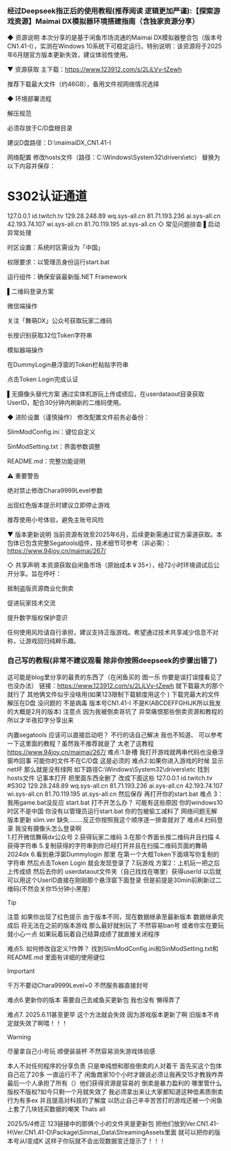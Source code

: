 ### 经过Deepseek指正后的使用教程(推荐阅读 逻辑更加严谨):【探索游戏资源】Maimai DX模拟器环境搭建指南（含独家资源分享）

◆ 资源说明
本次分享的是基于闲鱼市场流通的Maimai DX模拟器整合包（版本号CN1.41-I），实测在Windows 10系统下可稳定运行。特别说明：该资源将于2025年6月随官方版本更新失效，建议体验性使用。

▼ 资源获取
主下载：https://www.123912.com/s/2LjLVv-tZewh

推荐下载最大文件（约46GB），备用文件视网络情况选择

◆ 环境部署流程

解压规范

必须存放于C/D盘根目录

建议D盘路径：D:\maimaiDX_CN1.41-I

网络配置
修改hosts文件（路径：C:\Windows\System32\drivers\etc）
替换为以下内容并保存：

# S302认证通道
127.0.0.1 id.twitch.tv
129.28.248.89 wq.sys-all.cn
81.71.193.236 ai.sys-all.cn
42.193.74.107 wi.sys-all.cn
81.70.119.195 at.sys-all.cn
◇ 常见问题排查
▌启动异常处理

时区设置：系统时区需设为「中国」

权限要求：以管理员身份运行start.bat

运行组件：确保安装最新版.NET Framework

▌二维码登录方案

微信端操作

关注「舞萌DX」公众号获取玩家二维码

长按识别获取32位Token字符串

模拟器端操作

在DummyLogin悬浮窗的Token栏粘贴字符串

点击Token Login完成认证

▌无摄像头替代方案
通过实体机游玩上传成绩后，在userdataout目录获取UserID，配合30分钟内刷新的二维码使用。

◆ 进阶设置（谨慎操作）
修改配置文件前务必备份：

SlimModConfig.ini：键位自定义

SinModSetting.txt：界面参数调整

README.md：完整功能说明

⚠️ 重要警告

绝对禁止修改Chara9999Level参数

出现红色版本提示时建议立即停止游戏

推荐使用小号体验，避免主账号风险

▼ 版本更新说明
当前资源有效至2025年6月，后续更新需通过官方渠道获取。本包体已包含完整Segatools组件，技术细节可参考（非必需）：
https://www.94joy.cn/maimai/267/

◇ 共享声明
本资源获取自闲鱼市场（原始成本￥35+），经72小时环境调试后公开分享。旨在呼吁：

抵制盗版资源商业化倒卖

促进玩家技术交流

提升数字版权保护意识

任何使用风险请自行承担，建议支持正版游戏。希望通过技术共享减少信息不对称，让游戏回归纯粹乐趣。







### 自己写的教程(非常不建议观看 除非你按照deepseek的步骤出错了)

这可能是blog里分享的最贵的东西了（在闲鱼买的 图一乐 你要是误打误撞看见了也没办法）
链接：https://www.123912.com/s/2LjLVv-tZewh          就下载最大的那个就行了 其他俩文件似乎没啥用(如果123限制下载额度用这个 )
下载完最大的文件 解压在D盘 没问题的 不是病毒 版本号CN1.41-I 不是K(ABCDEFFGHIJK所以我发的大概是2月的版本) 注意点 因为我被倒卖哥坑了 异常痛恨那些倒卖资源和教程的 所以才半夜扣字分享出来

内置segatools 应该可以直接启动吧？ 不行的话自己解决 我也不知道、
可以参考一下这里面的教程？虽然我不推荐就是了 太老了这教程 https://www.94joy.cn/maimai/267/
难点:1.卧槽 我打开游戏就两串代码也没悬浮窗咋回事
         可能你的文件不在C/D盘 这是必须的
难点2:如果你进入游戏的时候 显示net坏 那么就是没有绿网 
 如下路径C:\Windows\System32\drivers\etc
找到 hosts文件 记事本打开 把里面东西全删了 改成下面这些
127.0.0.1 id.twitch.tv #S302
129.28.248.89 wq.sys-all.cn
81.71.193.236 ai.sys-all.cn
42.193.74.107 wi.sys-all.cn
81.70.119.195 at.sys-all.cn
然后保存 再打开你的start.bat
难点 3：我用game.bat没反应 start.bat 打不开怎么办？
可能有这些原因  你的windows10时区不是中国 你没有以管理员运行start.bat 你的包被偷工减料了
网络问题无解 版本更新 slim.ver 缺失........反正你按照我这个顺序逐一排查就对了
难点4.扫码登录 我没有摄像头怎么登录啊   
1.打开微信舞萌dx公众号 2.获得玩家二维码 3.在那个界面长按二维码并且扫描 4.获得字符串
5.复制获得的字符串到你已经打开并且在扫描二维码页面的舞萌2024dx  6.看到悬浮窗Dummylogin 那里 在第一个大框Token下面填写你复制的字符串 然后点击Token Login 就会发现登录了 7.玩游戏 
方案2：上机玩一把之后 上传成绩 然后去你的 userdataout文件夹（自己找找在哪里）获得userId
以后就可以用这个UserID直接在刚刚那个悬浮窗下面登录 但是前提是30min前刷新过二维码(不然会关你15分钟小黑屋）
> [!TIP]
> 注意 如果你出现了红色提示 由于版本不同，现在数据继承至最新版本 数据继承完成后 将无法在之前的版本游戏 那么最好就别玩了 不然容易ban号 或者你实在要玩 就小心一点 如果玩着玩着自己结算成绩了就直接关闭程序


难点5.
如何修改自定义?作弊？
找到SlimModConfig.ini和SinModSetting.txt和README.md 里面有详细的使用键位
> [!IMPORTANT]
> 千万不要动Chara9999Level=0 不然服务器直接封号

难点6.更新你的版本
需要自己去咸鱼买更新包 我也没有 懒得弄了
 
难点7. 2025.6.11甚至更早 这个方法就会失效
因为游戏版本更新了啊 旧版本不肯定就失效了啊喂！！！
> [!WARNING]
> 尽量拿自己小号玩 顺便装装杯 不然容易消失游戏体验感





本人不对任何程序的分享负责 只是单纯想和那些倒卖的人对着干 首先买这个包体自己花了20多 
 一直运行不了 闲鱼商家10个小时才跟说必须让我再交15才教我咋弄 最后一个人承担了所有（）他们获得资源是容易的 倒卖是暴力盈利的 哪里管什么版权不版权?如今只剩一个月就失效了 我必须拿出来让大家都知道这种低素质倒卖行为有多ex 并且提高对科技的了解度 以防止自己辛辛苦苦打的游戏还被一个闲鱼上套了几块钱买数据的嘲笑 Thats all
    


2025/5/4修正   123链接中的那俩个小的文件夹是更新包 把他们放到Ver.CN1.41-H\Ver.CN1.41-D\Package\Sinmai_Data\StreamingAssets里面 就可以把你的版本号从I变成K 这样子你玩就不会出现数据变迁提示了！！！

